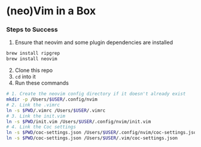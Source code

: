 # (neo)Vim in a Box

### Steps to Success
1. Ensure that neovim and some plugin dependencies are installed
```bash
brew install ripgrep
brew install neovim
```
2. Clone this repo
3. `cd` into it
4. Run these commands
```bash
# 1. Create the neovim config directory if it doesn't already exist
mkdir -p /Users/$USER/.config/nvim
# 2. Link the .vimrc
ln -s $PWD/.vimrc /Users/$USER/.vimrc
# 3. Link the init.vim
ln -s $PWD/init.vim /Users/$USER/.config/nvim/init.vim
# 4. Link the Coc settings
ln -s $PWD/coc-settings.json /Users/$USER/.config/nvim/coc-settings.json
ln -s $PWD/coc-settings.json /Users/$USER/.vim/coc-settings.json
```

